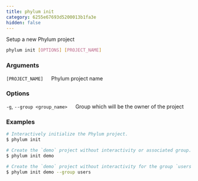 ```yaml
---
title: phylum init
category: 6255e67693d5200013b1fa3e
hidden: false
---
```


Setup a new Phylum project

```sh
phylum init [OPTIONS] [PROJECT_NAME]
```

### Arguments

`[PROJECT_NAME]`
&emsp; Phylum project name

### Options

`-g`, `--group <group_name>`
&emsp; Group which will be the owner of the project

### Examples

```sh
# Interactively initialize the Phylum project.
$ phylum init

# Create the `demo` project without interactivity or associated group.
$ phylum init demo

# Create the `demo` project without interactivity for the group `users`.
$ phylum init demo --group users
```
